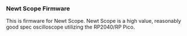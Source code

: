 <h3> Newt Scope Firmware </h3>
<p>
This is firmware for Newt Scope. Newt Scope is a high value, reasonably good spec oscilloscope utilizing the RP2040/RP Pico. 
</p>
